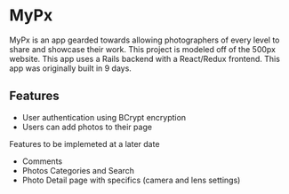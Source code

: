 # MyPx

MyPx is an app gearded towards allowing photographers of every level to share and showcase their work.  This project is modeled off of the 500px website.  This app uses a Rails backend with a React/Redux frontend.  This app was originally built in 9 days.  

## Features


* User authentication using BCrypt encryption
* Users can add photos to their page










Features to be implemeted at a later date
* Comments
* Photos Categories and Search
* Photo Detail page with specifics (camera and lens settings)
